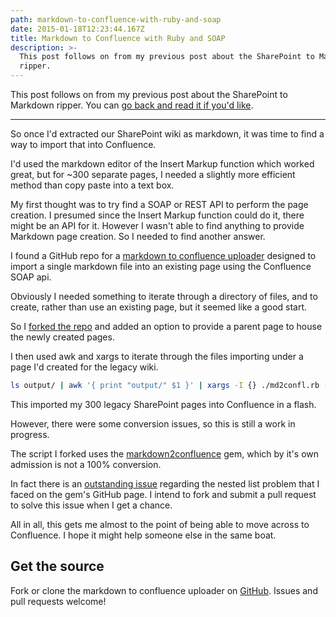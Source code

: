 ```yaml
---
path: markdown-to-confluence-with-ruby-and-soap
date: 2015-01-18T12:23:44.167Z
title: Markdown to Confluence with Ruby and SOAP
description: >-
  This post follows on from my previous post about the SharePoint to Markdown
  ripper.
---
```

This post follows on from my previous post about the SharePoint to Markdown ripper. You can [go back and read it if you'd like](/sharepoint-scraping-with-python-mechanize-and-beautiful-soup/).

---

So once I'd extracted our SharePoint wiki as markdown, it was time to find a way to import that into Confluence.

I'd used the markdown editor of the Insert Markup function which worked great, but for ~300 separate pages, I needed a slightly more efficient method than copy paste into a text box.

My first thought was to try find a SOAP or REST API to perform the page creation. I presumed since the Insert Markup function could do it, there might be an API for it. However I wasn't able to find anything to provide Markdown page creation. So I needed to find another answer.

I found a GitHub repo for a [markdown to confluence uploader](https://github.com/LanyonM/markdown-to-confluence-uploader) designed to import a single markdown file into an existing page using the Confluence SOAP api. 

Obviously I needed something to iterate through a directory of files, and to create, rather than use an existing page, but it seemed like a good start.

So I [forked the repo](https://github.com/zorfling/markdown-to-confluence-uploader) and added an option to provide a parent page to house the newly created pages.

I then used awk and xargs to iterate through the files importing under a page I'd created for the legacy wiki.

```bash
ls output/ | awk '{ print "output/" $1 }' | xargs -I {} ./md2confl.rb -s SS -c http://myconfluence.net -t1671258 --markdownFile {}
```

This imported my 300 legacy SharePoint pages into Confluence in a flash.

However, there were some conversion issues, so this is still a work in progress. 

The script I forked uses the [markdown2confluence](https://github.com/jedi4ever/markdown2confluence) gem, which by it's own admission is not a 100% conversion. 

In fact there is an [outstanding issue](https://github.com/jedi4ever/markdown2confluence/issues/3) regarding the nested list problem that I faced on the gem's GitHub page. I intend to fork and submit a pull request to solve this issue when I get a chance.

All in all, this gets me almost to the point of being able to move across to Confluence. I hope it might help someone else in the same boat.

## Get the source
Fork or clone the markdown to confluence uploader on [GitHub](https://github.com/zorfling/markdown-to-confluence-uploader). Issues and pull requests welcome!
